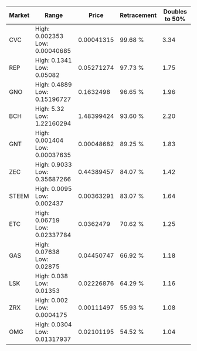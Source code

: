 | Market | Range | Price| Retracement | Doubles to 50% |
| --- | --- | --- | --- | --- |
| CVC | High: 0.002353<br />Low: 0.00040685 | 0.00041315 | 99.68 % | 3.34 |
| REP | High: 0.1341<br />Low: 0.05082 | 0.05271274 | 97.73 % | 1.75 |
| GNO | High: 0.4889<br />Low: 0.15196727 | 0.1632498 | 96.65 % | 1.96 |
| BCH | High: 5.32<br />Low: 1.22160294 | 1.48399424 | 93.60 % | 2.20 |
| GNT | High: 0.001404<br />Low: 0.00037635 | 0.00048682 | 89.25 % | 1.83 |
| ZEC | High: 0.9033<br />Low: 0.35687266 | 0.44389457 | 84.07 % | 1.42 |
| STEEM | High: 0.0095<br />Low: 0.002437 | 0.00363291 | 83.07 % | 1.64 |
| ETC | High: 0.06719<br />Low: 0.02337784 | 0.0362479 | 70.62 % | 1.25 |
| GAS | High: 0.07638<br />Low: 0.02875 | 0.04450747 | 66.92 % | 1.18 |
| LSK | High: 0.038<br />Low: 0.01353 | 0.02226876 | 64.29 % | 1.16 |
| ZRX | High: 0.002<br />Low: 0.0004175 | 0.00111497 | 55.93 % | 1.08 |
| OMG | High: 0.0304<br />Low: 0.01317937 | 0.02101195 | 54.52 % | 1.04 |
